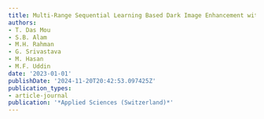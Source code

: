 ```yaml
---
title: Multi-Range Sequential Learning Based Dark Image Enhancement with Color Upgradation
authors:
- T. Das Mou
- S.B. Alam
- M.H. Rahman
- G. Srivastava
- M. Hasan
- M.F. Uddin
date: '2023-01-01'
publishDate: '2024-11-20T20:42:53.097425Z'
publication_types:
- article-journal
publication: '*Applied Sciences (Switzerland)*'
---
```

